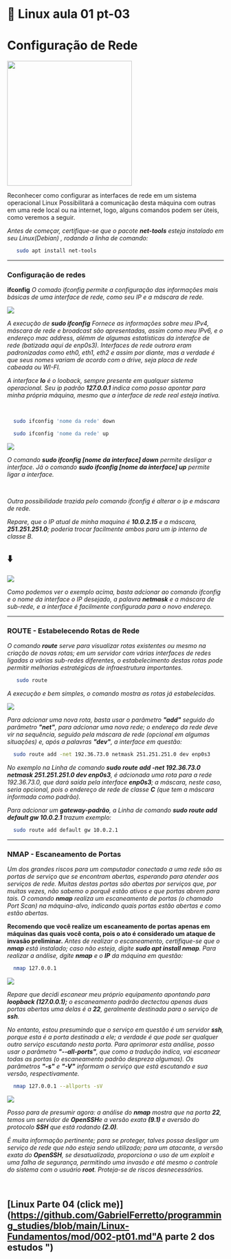 # 🐧 Linux aula 01 pt-03

# Configuração de Rede

<img src="https://media.giphy.com/media/9J7tdYltWyXIY/giphy.gif" style="width:290px">

<br>

Reconhecer como configurar as interfaces de rede em um sistema operacional Linux Possibilitará a comunicação desta máquina com outras em uma rede local ou na internet, logo, alguns comandos podem ser úteis, como veremos a seguir.

*Antes de começar, certifique-se que o pacote **net-tools** esteja instalado em seu Linux(Debian) , rodando a linha de comando:*
```sh
   sudo apt install net-tools
```
<hr>

### Configuração de redes

**ifconfig** *O comado ifconfig permite a configuração das informações mais básicas de uma interface de rede, como seu IP e a máscara de rede.*

<img src="../img/ifconfig01.png">

*A execução de **sudo ifconfig** Fornece as informações sobre meu IPv4, máscara de rede e broadcast são apresentadas, assim como meu IPv6, e o endereço mac address, alémm de algumas estatísticas da interafce de rede (batizada aqui de enp0s3). Interfaces de rede outrora eram padronizadas como eth0, eth1, eth2 e assim por diante, mas a verdade é que seus nomes variam de acordo com o drive, seja placa de rede cabeada ou WI-FI.*

*A interface **lo** é o looback, sempre presente em qualquer sistema operacional. Seu ip padrão **127.0.0.1** indica como posso apontar para minha própria máquina, mesmo que a interface de rede real esteja inativa.*

<br>

```sh
  sudo ifconfig 'nome da rede' down

  sudo ifconfig 'nome da rede' up
```

<img src="../img/ifconfig02.png">

*O comando **sudo ifconfig [nome da interface] down** permite desligar a interface. Já o comando **sudo ifconfig [nome da interface] up** permite ligar a interface.*

<br>

*Outra possibilidade trazida pelo comando ifconfig é alterar o ip e máscara de rede.*

*Repare, que o IP atual de minha maquina é **10.0.2.15** e a máscara, **251.251.251.0**; poderia trocar facilmente ambos para um ip interno de classe B.* <h2>⬇️</h2>

<img src="../img/ifconfig03.png">

*Como podemos ver o exemplo acima, basta adcionar ao comando ifconfig e o nome da interface o IP desejado, a palavra **netmask** e a máscara de sub-rede, e a interface é facilmente configurada para o novo endereço.*

<hr>

### ROUTE - Estabelecendo Rotas de Rede

*O comando **route** serve para visualizar rotas existentes ou mesmo na criação de novas rotas; em um servidor com várias interfaces de redes ligadas a várias sub-redes diferentes, o estabelecimento destas rotas pode permitir melhorias estratégicas de infraestrutura importantes.*

```sh
   sudo route
```
*A execução e bem simples, o comando mostra as rotas já estabelecidas.*

<img src="../img/route01.png">

*Para adcionar uma nova rota, basta usar o parâmetro **"add"** seguido do parâmetro **"net"**, para adcionar uma nova rede; o endereço da rede deve vir na sequência, seguido pela máscara de rede (opcional em algumas situações) e, após a palavras **"dev"**, a interface em questão:*

```sh
  sudo route add -net 192.36.73.0 netmask 251.251.251.0 dev enp0s3
```
*No exemplo na Linha de comando **sudo route add -net 192.36.73.0 netmask 251.251.251.0 dev enp0s3**, é adcionada uma rota para a rede 192.36.73.0, que dará saída pela interface **enp0s3**; a máscara, neste caso, seria opcional, pois o endereço de rede de classe **C** (que tem a máscara informada como padrão).*

*Para adcionar um **gateway-padrão**, a Linha de comando **sudo route add default gw 10.0.2.1** trazum exemplo:*

```sh
  sudo route add default gw 10.0.2.1
```
<hr>

### NMAP - Escaneamento de Portas

*Um dos grandes riscos para um computador conectado a uma rede são as portas de serviço que se encontram abertas, esperando para atender aos serviços de rede. Muitas destas portas são abertas por serviços que, por muitas vezes, não sabemo o porquê estão ativos e que portas abrem para tais. O comando **nmap** realiza um escaneamento de portas (o chamado Port Scan) na máquina-alvo, indicando quais portas estão abertas e como estão abertas.*

 **Recomendo que você realize um escaneamento de portas apenas em máquinas das quais você conta, pois o ato é considerado um ataque de invasão preliminar.** *Antes de realizar o escaneamento, certifique-se que o **nmap** está instalado; caso não esteja, digite **sudo apt install nmap**. Para realizar a análise, dgite **nmap** e o **IP** da máquina em questão:*

```sh
  nmap 127.0.0.1
```
<img src="../img/nmap01.png">

*Repare que decidi escanear meu próprio equipamento apontando para **loopback (127.0.0.1);** o escaneamento padrão dectectou apenas duas portas abertas uma delas é a **22**, geralmente destinada para o serviço de **ssh**.*

*No entanto, estou presumindo que o serviço em questão é um servidor **ssh**, porque esta é a porta destinada a ele; a verdade é que pode ser qualquer outro serviço escutando nesta porta. Para aprimorar esta análise, posso usar o parâmetro **"--all-ports"**, que como a tradução indica, vai escanear todas as portas (o escaneamento padrão despreza algumas). Os parãmetros **"-s"** e **"-V"** informam o serviço que está escutando e sua versão, respectivamente.*

```sh
  nmap 127.0.0.1 --allports -sV
```

<img src="../img/nmap02.gif">

*Posso para de presumir agora: a análise do **nmap** mostra que na porta **22**, temos um servidor de **OpenSSH**e a versão exata **(9.1)** e aversão do protocolo **SSH** que está rodando **(2.0)**.*

*É muita informação pertinente; para se proteger, talves possa desligar um serviço de rede que não esteja sendo utilizado; para um atacante,  a versão exata do **OpenSSH**, se desatualizada, proporciona o uso de um exploit e uma falha de segurança, permitindo uma invasão e até mesmo o controle do sistema com o usuário **root**. Proteja-se de riscos desnecessários.*

<br>

## [Linux Parte 04 (click me)](https://github.com/GabrielFerretto/programming_studies/blob/main/Linux-Fundamentos/mod/002-pt01.md"A parte 2 dos estudos ")